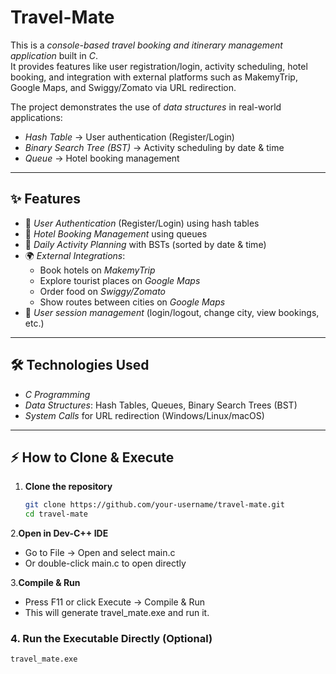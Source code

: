 # Travel-Mate
This is a *console-based travel booking and itinerary management application* built in *C*.  
It provides features like user registration/login, activity scheduling, hotel booking, and integration with external platforms such as MakemyTrip, Google Maps, and Swiggy/Zomato via URL redirection.

The project demonstrates the use of *data structures* in real-world applications:
- *Hash Table* → User authentication (Register/Login)
- *Binary Search Tree (BST)* → Activity scheduling by date & time
- *Queue* → Hotel booking management

---

## ✨ Features
- 🔑 *User Authentication* (Register/Login) using hash tables  
- 🏨 *Hotel Booking Management* using queues  
- 📅 *Daily Activity Planning* with BSTs (sorted by date & time)  
- 🌍 *External Integrations*:
  - Book hotels on *MakemyTrip*
  - Explore tourist places on *Google Maps*
  - Order food on *Swiggy/Zomato*
  - Show routes between cities on *Google Maps*  
- 👤 *User session management* (login/logout, change city, view bookings, etc.)

---

## 🛠️ Technologies Used
- *C Programming*
- *Data Structures*: Hash Tables, Queues, Binary Search Trees (BST)
- *System Calls* for URL redirection (Windows/Linux/macOS)

---

## ⚡ How to Clone & Execute

1. **Clone the repository**  
   ```bash
   git clone https://github.com/your-username/travel-mate.git
   cd travel-mate
2.**Open in Dev-C++ IDE**
- Go to File → Open and select main.c
- Or double-click main.c to open directly

3.**Compile & Run**
- Press F11 or click Execute → Compile & Run
- This will generate travel_mate.exe and run it.

### 4. Run the Executable Directly (Optional)
```bash
travel_mate.exe









